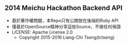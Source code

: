 ## 2014 Meichu Hackathon Backend API
- 基於著作權問題，本Repo只有公開放在後端的Ruby API
- 僅基於OpenSource精神分享這些Source，不做任何保證
- LICENSE: Apache License 2.0
  - Copyright 2015-2016 Liang-Chi Tseng(lctseng)
